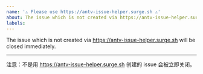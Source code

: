 ```yaml
---
name: '⚠️ Please use https://antv-issue-helper.surge.sh ⚠️'
about: The issue which is not created via https://antv-issue-helper.surge.sh will be closed immediately.
labels:
---
```


The issue which is not created via https://antv-issue-helper.surge.sh will be closed immediately.

---

注意：不是用 https://antv-issue-helper.surge.sh 创建的 issue 会被立即关闭。